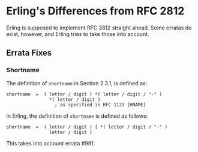 # Erling's Differences from RFC 2812

Erling is supposed to implement RFC 2812 straight ahead. Some erratas do exist,
however, and Erling tries to take those into account.

## Errata Fixes

### Shortname

The definition of `shortname` in Section 2.3.1, is defined as:

```abnf
shortname  =  ( letter / digit ) *( letter / digit / "-" )
                *( letter / digit )
                  ; as specified in RFC 1123 [HNAME]
```

In Erling, the definition of `shortname` is defined as follows:

```abnf
shortname  =  ( letter / digit ) [ *( letter / digit / "-" )
                letter / digit ]
```

This takes into account errata #991.
